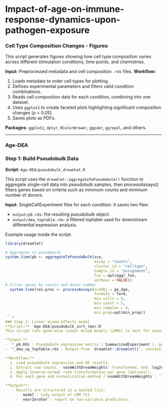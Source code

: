 # Impact-of-age-on-immune-response-dynamics-upon-pathogen-exposure

### Cell Type Composition Changes - Figures

This script generates figures showing how cell type composition varies across different stimulation conditions, time points, and chemistries.

**Input:** Preprocessed metadata and cell composition `.rds` files.
**Workflow:**  
  1. Loads metadata to order cell types for plotting.  
  2. Defines experimental parameters and filters valid condition combinations.  
  3. Reads cell composition data for each condition, combining into one dataset.  
  4. Uses `ggplot2` to create faceted plots highlighting significant composition changes (p < 0.05).  
  5. Saves plots as PDFs.

**Packages:** `ggplot2`, `dplyr`, `RColorBrewer`, `ggpubr`, `ggrepel`, and others.

---
### Age-DEA
### Step 1: Build Pseudobulk Data
**Script:** `Age-DEA/pseudobulk_dreamlet.R`

This script uses the `dreamlet::aggregateToPseudobulk()` function to aggregate single-cell data into pseudobulk samples, then processAssays() filters genes based on criteria such as minimum counts and minimum number of donors.

**Input:** SingleCellExperiment files for each condition. 
It saves two files:
- `output/pb.rds`: the resulting pseudobulk object.
- `output/dea_toptable.rds`: a filtered toptable used for downstream differential expression analysis.

Example usage inside the script:
```r
library(dreamlet)

# Aggregate to pseudobulk
system.time(pb <- aggregateToPseudoBulk(sce,
                                        assay = "counts",     
                                        cluster_id = "celltype", 
                                        sample_id = "assignment",
                                        fun = opt$aggr_fun,
                                        verbose = FALSE))
# Filter genes by counts and donor number
  system.time(res.proc <- processAssays(sceObj = ge_dge, 
                                        formula = form,
                                        min.cells = 5,
                                        min.count = 5,
                                        min.samples = 4,
                                        min.prop=opt$min_prop))
```r
### Step 2: Linear mixed effects model
**Script:** `Age-DEA/pseudobulk_inrt_lmer.R`
This script runs gene-wise linear mixed models (LMMs) to test for associations between gene expression and a phenotype (e.g., age) using pseudobulked single-cell data.

**Input:**
- `*_pb.Rds`: Pseudobulk expression matrix (`SummarizedExperiment`), generated using `aggregateToPseudobulk()`.
- `*_dea_vp_topTable.rds`: Output from `dreamlet::dreamlet()`, containing the processed assay object with filtering info (via `processAssays()`).

**Workflow:**  
  1. Load pseudobulk expression and DE results.
  2. Extract raw counts, `voomWithDreamWeights`-transformed, and `log2CPM`-transformed matrices. Filter based on retained genes/samples from `processAssays()`. 
  3. Apply inverse-normal rank transformation per gene (optional).
  4. For each gene and normalization method (`voomWithDreamWeights`, `log2cpm`), fit an LMM using `lmerTest::lmer()`.

**Output**:
   - Results are structured in a nested list:  
     - `model`: tidy output of LMM fit.  
     - `nearZeroVar`: report on low-variance predictors.


